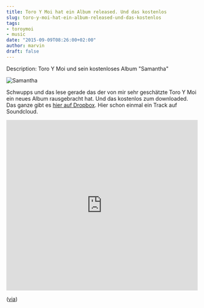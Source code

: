 ```yaml
---
title: Toro Y Moi hat ein Album released. Und das kostenlos
slug: toro-y-moi-hat-ein-album-released-und-das-kostenlos
tags:
- toroymoi
- music
date: "2015-09-09T08:26:00+02:00"
author: marvin
draft: false
---
```

Description: Toro Y Moi und sein kostenloses Album "Samantha"

![Samantha](/images/toro-y-moi-samantha.png)

Schwupps und das lese gerade das der von mir sehr geschätzte Toro Y Moi ein neues Album rausgebracht hat. Und das kostenlos zum downloaded. Das ganze gibt es [hier auf Dropbox](https://www.dropbox.com/sh/raajg71yzjperor/AABZYn6kJ9Hzb3O7rShxABf9a?dl=0). Hier schon einmal ein Track auf Soundcloud.

<iframe width="100%" height="450" scrolling="no" frameborder="no" src="https://w.soundcloud.com/player/?url=https%3A//api.soundcloud.com/tracks/221324914&amp;auto_play=false&amp;hide_related=false&amp;show_comments=true&amp;show_user=true&amp;show_reposts=false&amp;visual=true"></iframe>

([via](http://blog.iso50.com/34550/toro-y-moi-drops-a-free-lp/))